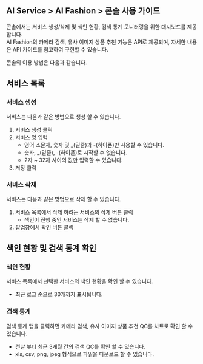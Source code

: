 ## AI Service > AI Fashion > 콘솔 사용 가이드

콘솔에서는 서비스 생성/삭제 및 색인 현황, 검색 통계 모니터링을 위한 대시보드를 제공합니다.<br>
AI Fashion의 카메라 검색, 유사 이미지 상품 추천 기능은 API로 제공되며, 자세한 내용은 API 가이드를 참고하여 구현할 수 있습니다.

콘솔의 이용 방법은 다음과 같습니다.

## 서비스 목록

### 서비스 생성
서비스는 다음과 같은 방법으로 생성 할 수 있습니다.
1. 서비스 생성 클릭
2. 서비스 명 입력
   - 영어 소문자, 숫자 및 _(밑줄)과 -(하이픈)만 사용할 수 있습니다.
   - 숫자, _(밑줄), -(하이픈)로 시작할 수 없습니다.
   - 2자 ~ 32자 사이의 값만 입력할 수 있습니다.
3. 저장 클릭

### 서비스 삭제
서비스는 다음과 같은 방법으로 삭제 할 수 있습니다.
1. 서비스 목록에서 삭제 하려는 서비스의 삭제 버튼 클릭
   - 색인이 진행 중인 서비스는 삭제 할 수 없습니다.
2. 팝업창에서 확인 버튼 클릭

## 색인 현황 및 검색 통계 확인

### 색인 현황
서비스 목록에서 선택한 서비스의 색인 현황을 확인 할 수 있습니다.
- 최근 로그 순으로 30개까지 표시됩니다.

### 검색 통계
검색 통계 탭을 클릭하면 카메라 검색, 유사 이미지 상품 추천 QC를 차트로 확인 할 수 있습니다. 
- 전날 부터 최근 3개월 간의 검색 QC를 확인 할 수 있습니다.
- xls, csv, png, jpeg 형식으로 파일을 다운로드 할 수 있습니다.
